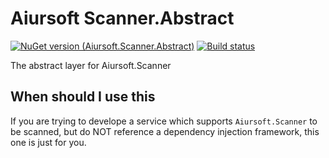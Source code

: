 # Aiursoft Scanner.Abstract

[![NuGet version (Aiursoft.Scanner.Abstract)](https://img.shields.io/nuget/v/Aiursoft.Scanner.Abstract.svg?style=flat-square)](https://www.nuget.org/packages/Aiursoft.Scanner.Abstract/)
[![Build status](https://aiursoft.visualstudio.com/Star/_apis/build/status/Infrastructures%20Build)](https://aiursoft.visualstudio.com/Star/_build/latest?definitionId=5)

The abstract layer for Aiursoft.Scanner

## When should I use this

If you are trying to develope a service which supports `Aiursoft.Scanner` to be scanned, but do NOT reference a dependency injection framework, this one is just for you.
